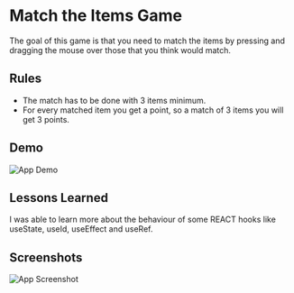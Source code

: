 # Match the Items Game

The goal of this game is that you need to match the items by pressing and dragging the mouse over those that you think would match.


## Rules

- The match has to be done with 3 items minimum.
- For every matched item you get a point, so a match of 3 items you will get 3 points.


## Demo

![App Demo](https://media1.giphy.com/media/v1.Y2lkPTc5MGI3NjExYzYwMzc3OTc4ZWFlYmJmMDk2ZmQ5NDllMjg3MTFlMGIxYjBmZDEyMCZjdD1n/8PWw2g02fpn1lECZbA/giphy.gif)


## Lessons Learned

I was able to learn more about the behaviour of some REACT hooks like useState, useId, useEffect and useRef.
## Screenshots

![App Screenshot](https://user-images.githubusercontent.com/125615397/231234691-14caee57-60e7-4093-8a0e-41211d2e0b74.png)

